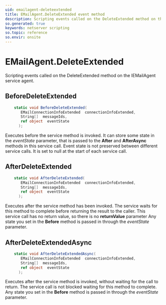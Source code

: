 ```yaml
---
uid: emailagent-deleteextended
title: EMailAgent.DeleteExtended event method
description: Scripting events called on the DeleteExtended method on the EMailAgent service agent.
so.generated: true
keywords: netserver scripting
so.topic: reference
so.envir: onsite
---
```

# EMailAgent.DeleteExtended

Scripting events called on the <see cref='M:IEMailAgent.DeleteExtended'>DeleteExtended</see> method on the <see cref='IEMailAgent'>IEMailAgent</see>  service agent.

## BeforeDeleteExtended
```cs
    static void BeforeDeleteExtended(
       EMailConnectionInfoExtended  connectionInfoExtended,
       String[]  messageIds,
       ref object  eventState
      );
```
Executes before the service method is invoked.
It can store some state in the *eventState* parameter, that is passed to the **After** and **AfterAsync** methods in this service call.
Event state is not preserved between different service calls. It is set to null at the start of each service call.
## AfterDeleteExtended
```cs
    static void AfterDeleteExtended(
       EMailConnectionInfoExtended  connectionInfoExtended,
       String[]  messageIds,
       ref object  eventState
      );
```
Executes after the service method has been invoked. The service waits for this method to complete before returning the result to the caller.
This service call has no return value, so there is no **returnValue** parameter
Any state you set in the **Before** method is passed in through the *eventState* parameter.
## AfterDeleteExtendedAsync
```cs
    static void AfterDeleteExtendedAsync(
       EMailConnectionInfoExtended  connectionInfoExtended,
       String[]  messageIds,
       ref object  eventState
      );
```
Executes after the service method is invoked, without waiting for the call to return.
The service call is not blocked waiting for this method to complete.
Any state you set in the **Before** method is passed in through the *eventState* parameter.

